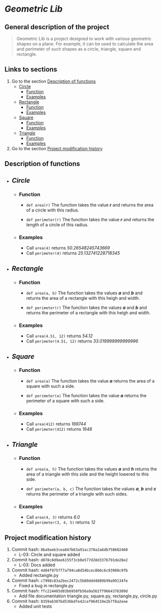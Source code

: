 # **_Geometric Lib_**
## General description of the project
> Geometric Lib is a project designed to work with various geometric shapes on a plane. For example, it can be used to calculate the area and perimeter of such shapes as a circle, triangle, square and rectangle.

## Links to sections
1. Go to the section [Description of functions](https://github.com/KatyaGalak/Fork_GalakEkaterina/tree/lab_2#general-description-of-the-project)
    - [Circle](https://github.com/KatyaGalak/Fork_GalakEkaterina/tree/lab_2#circle)
        - [Function](https://github.com/KatyaGalak/Fork_GalakEkaterina/tree/lab_2#function)
        - [Examples](https://github.com/KatyaGalak/Fork_GalakEkaterina/tree/lab_2#examples)
    - [Rectangle](https://github.com/KatyaGalak/Fork_GalakEkaterina/tree/lab_2#circle)
        - [Function](https://github.com/KatyaGalak/Fork_GalakEkaterina/tree/lab_2#function-1)
        - [Examples](https://github.com/KatyaGalak/Fork_GalakEkaterina/tree/lab_2#examples-1)
    - [Square](https://github.com/KatyaGalak/Fork_GalakEkaterina/tree/lab_2#square) 
        - [Function](https://github.com/KatyaGalak/Fork_GalakEkaterina/tree/lab_2#function-2)
        - [Examples](https://github.com/KatyaGalak/Fork_GalakEkaterina/tree/lab_2#examples-2)
    - [Triangle](https://github.com/KatyaGalak/Fork_GalakEkaterina/tree/lab_2#triangle)
        - [Function](https://github.com/KatyaGalak/Fork_GalakEkaterina/tree/lab_2#function-3)
        - [Examples](https://github.com/KatyaGalak/Fork_GalakEkaterina/tree/lab_2#examples-3)
2. Go to the section [Project modification history](https://github.com/KatyaGalak/Fork_GalakEkaterina/tree/lab_2#project-modification-history)

## Description of functions
- ## _Circle_
    - ### Function
        - `def area(r)` The function takes the value **_r_** and returns the area of a circle with this radius.

        - `def perimeter(r)` The function takes the value **_r_** and returns the length of a circle of this radius.

    - ### Examples
        - Call `area(4)` returns _50.26548245743669_
        - Call `perimeter(4)` returns _25.132741228718345_
- ## _Rectangle_
    - ### Function
        - `def area(a, b)` The function takes the values **_a_** and **_b_** and returns the area of a rectangle with this heigh and width.

        - `def perimeter(r)` The function takes the values **_a_** and **_b_** and returns the perimeter of a rectangle with this heigh and width.
    - ### Examples
        - Call `area(4.51, 12)` returns _54.12_
        - Call `perimeter(4.51, 12)` returns _33.019999999999996_
- ## _Square_
    - ### Function
        - `def area(a)` The function takes the value **_a_** returns the area of a square with such a side.

        - `def perimeter(a)` The function takes the value **_a_** returns the perimeter of a square with such a side.
    - ### Examples
        - Call `area(412)` returns _169744_
        - Call `perimeter(412)` returns _1648_

- ## _Triangle_
    - ### Function
        - `def area(a, h)` The function takes the values **_a_** and **_h_** returns the area of a triangle with this side and the height lowered to this side.

        - `def perimeter(a, b, c)` The function takes the values **_a_**, **_b_** and **_c_** returns the perimeter of a triangle with such sides.
    - ### Examples
        - Call `area(4, 3)` returns _6.0_
        - Call `perimeter(3, 4, 5)` returns _12_

## Project modification history
1. Commit hash: `8ba9aeb3cea847b63a91ac378a2a6db758682460`
    - L-03: Circle and square added
2. Commit hash: `d078c8d9ee6155f3cb0e577d28d337b791de28e2`
    - L-03: Docs added
3. Commit hash: `4d04f975f77a794ca8d54bcec8b6c6c93908c9fb`
    - Added rectangle.py
4. Commit hash: `c7998c83a2bec2472c5b80ddd4889b99a99134fe`
    - Fixed a bug in rectangle.py
5. Commit hash: `ffc224485d03b6950fb56a9a562ff9664376309d`
    - Add file documentation triangle.py, square.py, rectangle.py, circle.py
6. Commit hash: `8359a6307bd536bdfe42cef964519e2b7f8a2eee`
    - Added unit tests



